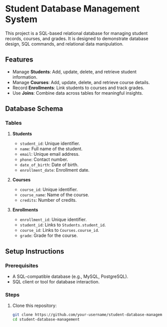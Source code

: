 # Student Database Management System

This project is a SQL-based relational database for managing student records, courses, and grades. It is designed to demonstrate database design, SQL commands, and relational data manipulation.

## Features

- Manage **Students**: Add, update, delete, and retrieve student information.
- Manage **Courses**: Add, update, delete, and retrieve course details.
- Record **Enrollments**: Link students to courses and track grades.
- Use **Joins**: Combine data across tables for meaningful insights.

## Database Schema

### Tables

1. **Students**
   - `student_id`: Unique identifier.
   - `name`: Full name of the student.
   - `email`: Unique email address.
   - `phone`: Contact number.
   - `date_of_birth`: Date of birth.
   - `enrollment_date`: Enrollment date.

2. **Courses**
   - `course_id`: Unique identifier.
   - `course_name`: Name of the course.
   - `credits`: Number of credits.

3. **Enrollments**
   - `enrollment_id`: Unique identifier.
   - `student_id`: Links to `Students.student_id`.
   - `course_id`: Links to `Courses.course_id`.
   - `grade`: Grade for the course.

## Setup Instructions

### Prerequisites

- A SQL-compatible database (e.g., MySQL, PostgreSQL).
- SQL client or tool for database interaction.

### Steps

1. Clone this repository:
   ```bash
   git clone https://github.com/your-username/student-database-management.git
   cd student-database-management
